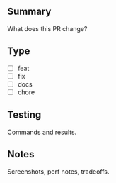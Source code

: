## Summary
What does this PR change?

## Type
- [ ] feat
- [ ] fix
- [ ] docs
- [ ] chore

## Testing
Commands and results.

## Notes
Screenshots, perf notes, tradeoffs.
